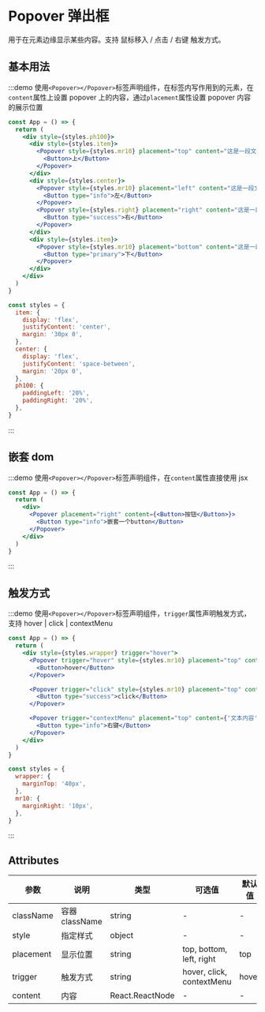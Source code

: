 # Popover 弹出框

用于在元素边缘显示某些内容。支持 鼠标移入 / 点击 / 右键 触发方式。

## 基本用法

:::demo 使用`<Popover></Popover>`标签声明组件，在标签内写作用到的元素，在`content`属性上设置 popover 上的内容，通过`placement`属性设置 popover 内容的展示位置

```jsx
const App = () => {
  return (
    <div style={styles.ph100}>
      <div style={styles.item}>
        <Popover style={styles.mr10} placement="top" content="这是一段文本">
          <Button>上</Button>
        </Popover>
      </div>
      <div style={styles.center}>
        <Popover style={styles.mr10} placement="left" content="这是一段文本">
          <Button type="info">左</Button>
        </Popover>
        <Popover style={styles.right} placement="right" content="这是一段文本">
          <Button type="success">右</Button>
        </Popover>
      </div>
      <div style={styles.item}>
        <Popover style={styles.mr10} placement="bottom" content="这是一段文本">
          <Button type="primary">下</Button>
        </Popover>
      </div>
    </div>
  )
}

const styles = {
  item: {
    display: 'flex',
    justifyContent: 'center',
    margin: '30px 0',
  },
  center: {
    display: 'flex',
    justifyContent: 'space-between',
    margin: '20px 0',
  },
  ph100: {
    paddingLeft: '20%',
    paddingRight: '20%',
  },
}
```

:::

## 嵌套 dom

:::demo 使用`<Popover></Popover>`标签声明组件，在`content`属性直接使用 jsx

```jsx
const App = () => {
  return (
    <div>
      <Popover placement="right" content={<Button>按钮</Button>}>
        <Button type="info">嵌套一个button</Button>
      </Popover>
    </div>
  )
}
```

:::

## 触发方式

:::demo 使用`<Popover></Popover>`标签声明组件，`trigger`属性声明触发方式，支持 hover | click | contextMenu

```jsx
const App = () => {
  return (
    <div style={styles.wrapper} trigger="hover">
      <Popover trigger="hover" style={styles.mr10} placement="top" content={'文本内容'}>
        <Button>hover</Button>
      </Popover>

      <Popover trigger="click" style={styles.mr10} placement="top" content={'文本内容'}>
        <Button type="success">click</Button>
      </Popover>

      <Popover trigger="contextMenu" placement="top" content={'文本内容'}>
        <Button type="info">右键</Button>
      </Popover>
    </div>
  )
}

const styles = {
  wrapper: {
    marginTop: '40px',
  },
  mr10: {
    marginRight: '10px',
  },
}
```

:::

## Attributes

| 参数      | 说明           | 类型            | 可选值                    | 默认值 |
| --------- | -------------- | --------------- | ------------------------- | ------ |
| className | 容器 className | string          | -                         | -      |
| style     | 指定样式       | object          | -                         | -      |
| placement | 显示位置       | string          | top, bottom, left, right  | top    |
| trigger   | 触发方式       | string          | hover, click, contextMenu | hover  |
| content   | 内容           | React.ReactNode | -                         | -      |
